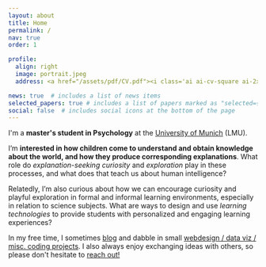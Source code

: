 ```yaml
---
layout: about
title: Home
permalink: /
nav: true
order: 1

profile:
  align: right
  image: portrait.jpeg
  address: <a href="/assets/pdf/CV.pdf"><i class='ai ai-cv-square ai-2x'></i></a> <a href="mailto:adaniabutto@gmail.com"><i class='fas fa-envelope fa-2x'></i></a> <a href="https://github.com/adaniabutto"><i class='fab fa-github fa-2x'></i></a><br><br>adaniabutto[at]gmail[dot]com

news: true  # includes a list of news items
selected_papers: true # includes a list of papers marked as "selected={true}"
social: false  # includes social icons at the bottom of the page
---
```

I'm a <b>master's student in Psychology</b> at the <a href="https://www.lmu.de/en/about-lmu/index.html">University of Munich</a> (LMU).

I’m <b>interested in how children come to understand and obtain knowledge about the world, and how they produce corresponding explanations</b>. What role do <em>explanation-seeking curiosity</em> and <em>exploration</em> play in these processes, and what does that teach us about human intelligence?

Relatedly, I’m also curious about how we can encourage curiosity and playful exploration in formal and informal learning environments, especially in relation to science subjects. What are ways to design and use <em>learning technologies</em> to provide students with personalized and engaging learning experiences?

In my free time, I sometimes <a href="/writings/">blog</a> and dabble in small <a href="https://github.com/adaniabutto">webdesign / data viz / misc. coding projects</a>. I also always enjoy exchanging ideas with others, so please don't hesitate to <a href="mailto:adaniabutto@gmail.com">reach out!</a><br><br>